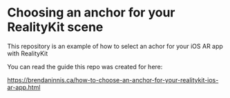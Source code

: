 # Choosing an anchor for your RealityKit scene

This repository is an example of how to select an achor for your iOS AR app with RealityKit

You can read the guide this repo was created for here:

https://brendaninnis.ca/how-to-choose-an-anchor-for-your-realitykit-ios-ar-app.html

